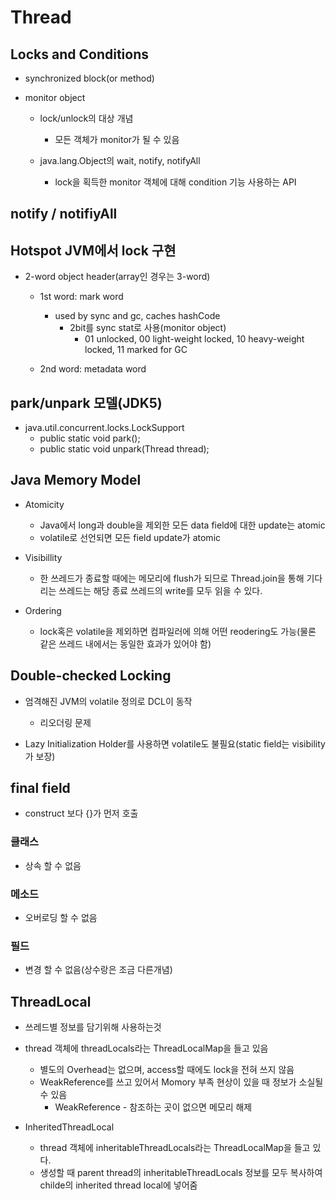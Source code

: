 # Thread

## Locks and Conditions

* synchronized block(or method)

* monitor object
    * lock/unlock의 대상 개념
        * 모든 객체가 monitor가 될 수 있음

    * java.lang.Object의 wait, notify, notifyAll
        * lock을 획득한 monitor 객체에 대해 condition 기능 사용하는 API



## notify / notifiyAll



## Hotspot JVM에서 lock 구현

* 2-word object header(array인 경우는 3-word)

    * 1st word: mark word
        * used by sync and gc, caches hashCode
            * 2bit를 sync stat로 사용(monitor object)
                * 01 unlocked, 00 light-weight locked, 10 heavy-weight locked, 11 marked for GC

    * 2nd word: metadata word



## park/unpark 모델(JDK5)
* java.util.concurrent.locks.LockSupport
    * public static void park();
    * public static void unpark(Thread thread);



## Java Memory Model
* Atomicity
    * Java에서 long과 double을 제외한 모든 data field에 대한 update는 atomic
    * volatile로 선언되면 모든 field update가 atomic

* Visibillity
    * 한 쓰레드가 종료할 때에는 메모리에 flush가 되므로 Thread.join을 통해 기다리는 쓰레드는 해당 종료 쓰레드의 write를 모두 읽을 수 있다.

* Ordering
    * lock혹은 volatile을 제외하면 컴파일러에 의해 어떤 reodering도 가능(물론 같은 쓰레드 내에서는 동일한 효과가 있어야 함)


## Double-checked Locking
* 엄격해진 JVM의 volatile 정의로 DCL이 동작
    - 리오더링 문제

* Lazy Initialization Holder를 사용하면 volatile도 불필요(static field는 visibility가 보장)



## final field

* construct 보다 {}가 먼저 호출

### 클래스
* 상속 할 수 없음

### 메소드
* 오버로딩 할 수 없음

### 필드
* 변경 할 수 없음(상수랑은 조금 다른개념)


## ThreadLocal
- 쓰레드별 정보를 담기위해 사용하는것

* thread 객체에 threadLocals라는 ThreadLocalMap을 들고 있음
    * 별도의 Overhead는 없으며, access할 때에도 lock을 전혀 쓰지 않음
    * WeakReference를 쓰고 있어서 Momory 부족 현상이 있을 때 정보가 소실될 수 있음
        * WeakReference - 참조하는 곳이 없으면 메모리 해제

* InheritedThreadLocal
    * thread 객체에 inheritableThreadLocals라는 ThreadLocalMap을 들고 있다.
    * 생성할 때 parent thread의 inheritableThreadLocals 정보를 모두 복사하여 childe의 inherited thread local에 넣어줌


